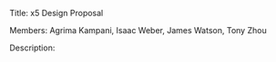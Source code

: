 Title: x5 Design Proposal 


Members: Agrima Kampani, Isaac Weber, James Watson, Tony Zhou


Description:
